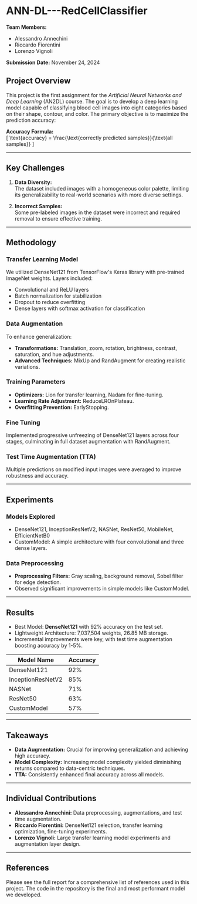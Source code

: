 # ANN-DL---RedCellClassifier

**Team Members:**  
- Alessandro Annechini
- Riccardo Fiorentini  
- Lorenzo Vignoli  

**Submission Date:** November 24, 2024  

## Project Overview

This project is the first assignment for the *Artificial Neural Networks and Deep Learning* (AN2DL) course. The goal is to develop a deep learning model capable of classifying blood cell images into eight categories based on their shape, contour, and color. The primary objective is to maximize the prediction accuracy:  

**Accuracy Formula:**  
\[ \text{accuracy} = \frac{\text{correctly predicted samples}}{\text{all samples}} \]

---

## Key Challenges

1. **Data Diversity:**  
   The dataset included images with a homogeneous color palette, limiting its generalizability to real-world scenarios with more diverse settings.

2. **Incorrect Samples:**  
   Some pre-labeled images in the dataset were incorrect and required removal to ensure effective training.

---

## Methodology

### Transfer Learning Model
We utilized DenseNet121 from TensorFlow's Keras library with pre-trained ImageNet weights. Layers included:
- Convolutional and ReLU layers
- Batch normalization for stabilization
- Dropout to reduce overfitting
- Dense layers with softmax activation for classification  

### Data Augmentation
To enhance generalization:
- **Transformations:** Translation, zoom, rotation, brightness, contrast, saturation, and hue adjustments.
- **Advanced Techniques:** MixUp and RandAugment for creating realistic variations.  

### Training Parameters
- **Optimizers:** Lion for transfer learning, Nadam for fine-tuning.
- **Learning Rate Adjustment:** ReduceLROnPlateau.  
- **Overfitting Prevention:** EarlyStopping.

### Fine Tuning
Implemented progressive unfreezing of DenseNet121 layers across four stages, culminating in full dataset augmentation with RandAugment.

### Test Time Augmentation (TTA)
Multiple predictions on modified input images were averaged to improve robustness and accuracy.

---

## Experiments

### Models Explored
- DenseNet121, InceptionResNetV2, NASNet, ResNet50, MobileNet, EfficientNetB0
- CustomModel: A simple architecture with four convolutional and three dense layers.  

### Data Preprocessing
- **Preprocessing Filters:** Gray scaling, background removal, Sobel filter for edge detection.
- Observed significant improvements in simple models like CustomModel.

---

## Results

- Best Model: **DenseNet121** with 92% accuracy on the test set.
- Lightweight Architecture: 7,037,504 weights, 26.85 MB storage.
- Incremental improvements were key, with test time augmentation boosting accuracy by 1-5%.

| Model Name         | Accuracy |
|--------------------|----------|
| DenseNet121        | 92%      |
| InceptionResNetV2  | 85%      |
| NASNet             | 71%      |
| ResNet50           | 63%      |
| CustomModel        | 57%      |

---

## Takeaways

- **Data Augmentation:** Crucial for improving generalization and achieving high accuracy.
- **Model Complexity:** Increasing model complexity yielded diminishing returns compared to data-centric techniques.
- **TTA:** Consistently enhanced final accuracy across all models.

---

## Individual Contributions

- **Alessandro Annechini:** Data preprocessing, augmentations, and test time augmentation.  
- **Riccardo Fiorentini:** DenseNet121 selection, transfer learning optimization, fine-tuning experiments.  
- **Lorenzo Vignoli:** Large transfer learning model experiments and augmentation layer design.  

---

## References

Please see the full report for a comprehensive list of references used in this project. The code in the repository is the final and most performant model we developed.
